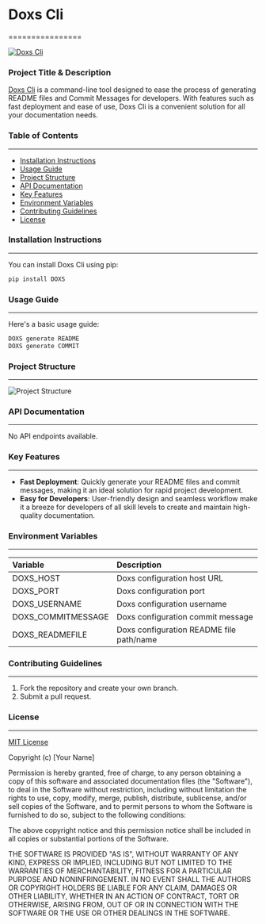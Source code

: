 # Doxs Cli 
================

[![Doxs Cli](https://i.imgur.com/jbHim9y.png)](https://github.com/github/docs/)

### Project Title & Description

[Doxs Cli](https://github.com/yourrepository/DOXS) is a command-line tool designed to ease the process of generating README files and Commit Messages for developers. With features such as fast deployment and ease of use, Doxs Cli is a convenient solution for all your documentation needs.

### Table of Contents
---------------

* [Installation Instructions](#installation-instructions)
* [Usage Guide](#usage-guide)
* [Project Structure](#project-structure)
* [API Documentation](#api-documentation)
* [Key Features](#key-features)
* [Environment Variables](#environment-variables)
* [Contributing Guidelines](#contributing-guidelines)
* [License](#license)

### Installation Instructions
---------------------------

You can install Doxs Cli using pip:

```bash
pip install DOXS
```

### Usage Guide
-------------

Here's a basic usage guide:

```bash
DOXS generate README
DOXS generate COMMIT
```

### Project Structure
-----------------

![Project Structure](https://raw.githubusercontent.com/software-engg-project/Others/main/folder_structure.png)

### API Documentation
-----------------

No API endpoints available.

### Key Features
------------

*   **Fast Deployment**: Quickly generate your README files and commit messages, making it an ideal solution for rapid project development.
*   **Easy for Developers**: User-friendly design and seamless workflow make it a breeze for developers of all skill levels to create and maintain high-quality documentation.

### Environment Variables
---------------------------

| Variable            | Description                                 |
| :------------------ | :------------------------------------------- |
| DOXS_HOST           | Doxs configuration host URL                 |
| DOXS_PORT           | Doxs configuration port                     |
| DOXS_USERNAME       | Doxs configuration username                 |
| DOXS_COMMITMESSAGE  | Doxs configuration commit message           |
| DOXS_READMEFILE     | Doxs configuration README file path/name   |

### Contributing Guidelines
---------------------------

1.  Fork the repository and create your own branch.
2.  Submit a pull request.

### License
------------

[MIT License](https://choosealicense.com/licenses/mit/)

Copyright (c) [Your Name]

Permission is hereby granted, free of charge, to any person obtaining a copy
of this software and associated documentation files (the "Software"), to deal
in the Software without restriction, including without limitation the rights
to use, copy, modify, merge, publish, distribute, sublicense, and/or sell
copies of the Software, and to permit persons to whom the Software is
furnished to do so, subject to the following conditions:

The above copyright notice and this permission notice shall be included in all
copies or substantial portions of the Software.

THE SOFTWARE IS PROVIDED "AS IS", WITHOUT WARRANTY OF ANY KIND, EXPRESS OR
IMPLIED, INCLUDING BUT NOT LIMITED TO THE WARRANTIES OF MERCHANTABILITY,
FITNESS FOR A PARTICULAR PURPOSE AND NONINFRINGEMENT. IN NO EVENT SHALL THE
AUTHORS OR COPYRIGHT HOLDERS BE LIABLE FOR ANY CLAIM, DAMAGES OR OTHER
LIABILITY, WHETHER IN AN ACTION OF CONTRACT, TORT OR OTHERWISE, ARISING FROM,
OUT OF OR IN CONNECTION WITH THE SOFTWARE OR THE USE OR OTHER DEALINGS IN THE
SOFTWARE.
